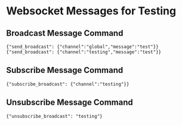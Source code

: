 # Websocket Messages for Testing

## Broadcast Message Command

```
{"send_broadcast": {"channel":"global","message":"test"}}
{"send_broadcast": {"channel":"testing","message":"test"}}
```

## Subscribe Message Command

```
{"subscribe_broadcast": {"channel":"testing"}}
```

## Unsubscribe Message Command

```
{"unsubscribe_broadcast": "testing"}
```
